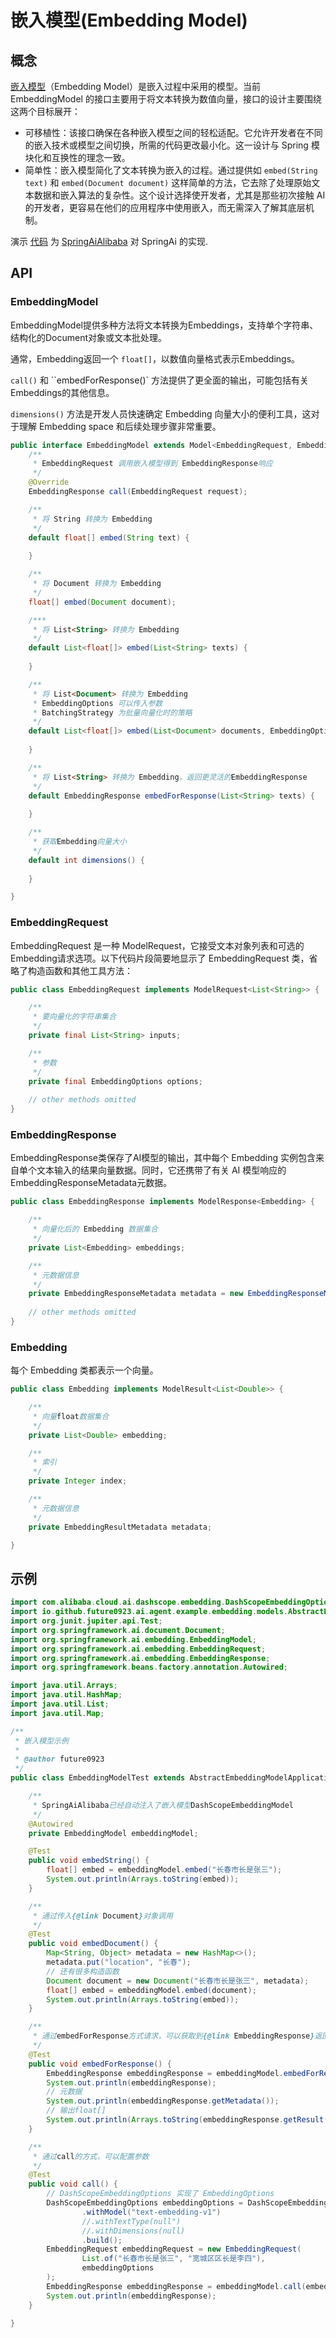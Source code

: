 # 嵌入模型(Embedding Model)

## 概念

[嵌入模型](../guide/concepts#embedding)（Embedding Model）是嵌入过程中采用的模型。当前 EmbeddingModel 的接口主要用于将文本转换为数值向量，接口的设计主要围绕这两个目标展开：

- 可移植性：该接口确保在各种嵌入模型之间的轻松适配。它允许开发者在不同的嵌入技术或模型之间切换，所需的代码更改最小化。这一设计与 Spring 模块化和互换性的理念一致。
- 简单性：嵌入模型简化了文本转换为嵌入的过程。通过提供如 `embed(String text)` 和 `embed(Document document)` 这样简单的方法，它去除了处理原始文本数据和嵌入算法的复杂性。这个设计选择使开发者，尤其是那些初次接触 AI 的开发者，更容易在他们的应用程序中使用嵌入，而无需深入了解其底层机制。

演示 [代码](https://github.com/future0923/ai-agent-example/tree/main/java/embedding-models/src/test/java/io/github/future0923/ai/agent/example/embedding/models/service) 为 [SpringAiAlibaba](https://github.com/alibaba/spring-ai-alibaba) 对 SpringAi 的实现.

## API

### EmbeddingModel

EmbeddingModel提供多种方法将文本转换为Embeddings，支持单个字符串、结构化的Document对象或文本批处理。

通常，Embedding返回一个 `float[]`，以数值向量格式表示Embeddings。

`call()` 和 ``embedForResponse()` 方法提供了更全面的输出，可能包括有关Embeddings的其他信息。

`dimensions()` 方法是开发人员快速确定 Embedding 向量大小的便利工具，这对于理解 Embedding space 和后续处理步骤非常重要。

```java
public interface EmbeddingModel extends Model<EmbeddingRequest, EmbeddingResponse> {
    /**
     * EmbeddingRequest 调用嵌入模型得到 EmbeddingResponse响应
     */
    @Override
    EmbeddingResponse call(EmbeddingRequest request);

    /**
     * 将 String 转换为 Embedding
     */
    default float[] embed(String text) {
		
    }

    /**
     * 将 Document 转换为 Embedding
     */
    float[] embed(Document document);

    /***
     * 将 List<String> 转换为 Embedding
     */
    default List<float[]> embed(List<String> texts) {
		
    }

    /**
     * 将 List<Document> 转换为 Embedding
     * EmbeddingOptions 可以传入参数
     * BatchingStrategy 为批量向量化时的策略
     */
    default List<float[]> embed(List<Document> documents, EmbeddingOptions options, BatchingStrategy batchingStrategy) {
		
    }

    /**
     * 将 List<String> 转换为 Embedding，返回更灵活的EmbeddingResponse
     */
    default EmbeddingResponse embedForResponse(List<String> texts) {
		
    }

    /**
     * 获取Embedding向量大小
     */
    default int dimensions() {
		
    }

}
```

### EmbeddingRequest

EmbeddingRequest 是一种 ModelRequest，它接受文本对象列表和可选的Embedding请求选项。以下代码片段简要地显示了 EmbeddingRequest 类，省略了构造函数和其他工具方法：

```java
public class EmbeddingRequest implements ModelRequest<List<String>> {

    /**
     * 要向量化的字符串集合
     */
    private final List<String> inputs;

    /**
     * 参数
     */
    private final EmbeddingOptions options;
    
    // other methods omitted
}
```

### EmbeddingResponse

EmbeddingResponse类保存了AI模型的输出，其中每个 Embedding 实例包含来自单个文本输入的结果向量数据。同时，它还携带了有关 AI 模型响应的EmbeddingResponseMetadata元数据。

```java
public class EmbeddingResponse implements ModelResponse<Embedding> {

    /**
     * 向量化后的 Embedding 数据集合
     */
    private List<Embedding> embeddings;

    /**
     * 元数据信息
     */
    private EmbeddingResponseMetadata metadata = new EmbeddingResponseMetadata();
    
    // other methods omitted
}
```

### Embedding

每个 Embedding 类都表示一个向量。

```java
public class Embedding implements ModelResult<List<Double>> {

    /**
     * 向量float数据集合
     */
    private List<Double> embedding;

    /**
     * 索引
     */
    private Integer index;

    /**
     * 元数据信息
     */
    private EmbeddingResultMetadata metadata;

}
```

## 示例

```java
import com.alibaba.cloud.ai.dashscope.embedding.DashScopeEmbeddingOptions;
import io.github.future0923.ai.agent.example.embedding.models.AbstractEmbeddingModelApplicationTest;
import org.junit.jupiter.api.Test;
import org.springframework.ai.document.Document;
import org.springframework.ai.embedding.EmbeddingModel;
import org.springframework.ai.embedding.EmbeddingRequest;
import org.springframework.ai.embedding.EmbeddingResponse;
import org.springframework.beans.factory.annotation.Autowired;

import java.util.Arrays;
import java.util.HashMap;
import java.util.List;
import java.util.Map;

/**
 * 嵌入模型示例
 *
 * @author future0923
 */
public class EmbeddingModelTest extends AbstractEmbeddingModelApplicationTest {

    /**
     * SpringAiAlibaba已经自动注入了嵌入模型DashScopeEmbeddingModel
     */
    @Autowired
    private EmbeddingModel embeddingModel;

    @Test
    public void embedString() {
        float[] embed = embeddingModel.embed("长春市长是张三");
        System.out.println(Arrays.toString(embed));
    }

    /**
     * 通过传入{@link Document}对象调用
     */
    @Test
    public void embedDocument() {
        Map<String, Object> metadata = new HashMap<>();
        metadata.put("location", "长春");
        // 还有很多构造函数
        Document document = new Document("长春市长是张三", metadata);
        float[] embed = embeddingModel.embed(document);
        System.out.println(Arrays.toString(embed));
    }

    /**
     * 通过embedForResponse方式请求，可以获取到{@link EmbeddingResponse}返回数据信息
     */
    @Test
    public void embedForResponse() {
        EmbeddingResponse embeddingResponse = embeddingModel.embedForResponse(List.of("长春市长是张三", "宽城区区长是李四"));
        System.out.println(embeddingResponse);
        // 元数据
        System.out.println(embeddingResponse.getMetadata());
        // 输出float[]
        System.out.println(Arrays.toString(embeddingResponse.getResult().getOutput()));
    }

    /**
     * 通过call的方式，可以配置参数
     */
    @Test
    public void call() {
        // DashScopeEmbeddingOptions 实现了 EmbeddingOptions
        DashScopeEmbeddingOptions embeddingOptions = DashScopeEmbeddingOptions.builder()
                .withModel("text-embedding-v1")
                //.withTextType(null")
                //.withDimensions(null)
                .build();
        EmbeddingRequest embeddingRequest = new EmbeddingRequest(
                List.of("长春市长是张三", "宽城区区长是李四"),
                embeddingOptions
        );
        EmbeddingResponse embeddingResponse = embeddingModel.call(embeddingRequest);
        System.out.println(embeddingResponse);
    }

}
```